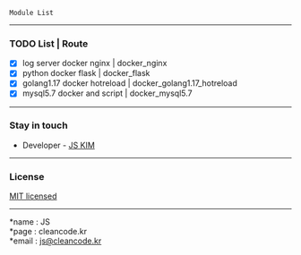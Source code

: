 ```
Module List
```

---
### TODO List | Route
- [x] log server docker nginx | docker_nginx
- [x] python docker flask | docker_flask
- [x] golang1.17 docker hotreload | docker_golang1.17_hotreload
- [x] mysql5.7 docker and script | docker_mysql5.7

---
### Stay in touch
- Developer - [JS KIM](https://cleancode.kr)

---
### License
[MIT licensed](LICENSE)

---
*name : JS  
*page : cleancode.kr    
*email : js@cleancode.kr